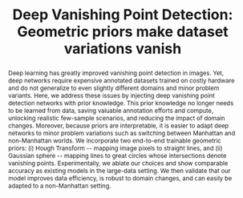 ---
title: "Deep Vanishing Point Detection: Geometric priors make dataset variations vanish"
layout: publication
categories:
  - Publications
tags:
  - Vanishing Point Detection
  - Geometric Priors
  - Spherical Convolutions
  - Geometric Deep Learning
last_modified_at: 2022-03-06T17:43:47-01:00
venue: "CVPR 2022"
abstract: "Deep learning has greatly improved vanishing point detection in images. Yet, deep networks require expensive annotated datasets trained on costly hardware and do not generalize to even slightly different domains and minor problem variants. Here, we address these issues by injecting deep vanishing point detection networks with prior knowledge.  This prior knowledge no longer needs to be learned from data, saving valuable annotation efforts and compute, unlocking realistic few-sample scenarios, and reducing the impact of domain changes. Moreover, because priors are interpretable, it is easier to adapt deep networks to minor problem variations such as switching between Manhattan and non-Manhattan worlds. We incorporate two end-to-end trainable geometric priors: (i) Hough Transform -- mapping image pixels to straight lines, and (ii) Gaussian sphere -- mapping lines to great circles whose intersections denote vanishing points. Experimentally, we ablate our choices and show comparable accuracy as existing models in the large-data setting. We then validate that our model improves data efficiency, is robust to domain changes, and can easily be adapted to a non-Manhattan setting."
authors: "Y. Lin, R. Wiersma, S. L. Pintea, K. Hildebrandt, E. Eisemann and J. C. van Gemert"
type: "Article"
img: "/assets/img/publications/dvpd_feature.png"
bib: "@Article{LinDVPD2022,<br />
  &nbsp;&nbsp;author    = {Yancong Lin, Ruben Wiersma, Silvia L. Pintea, Klaus Hildebrandt, Elmar Eisemann, Jan C. van Gemert},<br />
  &nbsp;&nbsp;booktitle = {},<br />
  &nbsp;&nbsp;title     = {Deep Vanishing Point Detection: Geometric priors make dataset variations vanish},<br />
  &nbsp;&nbsp;year      = {2022},<br />
  &nbsp;&nbsp;month     = {},<br />
  &nbsp;&nbsp;pages     = {},<br />
  &nbsp;&nbsp;publisher = {},<br />
  &nbsp;&nbsp;series    = {},<br />
  &nbsp;&nbsp;doi       = {},<br />
  &nbsp;&nbsp;isbn      = {},<br />
}"
---